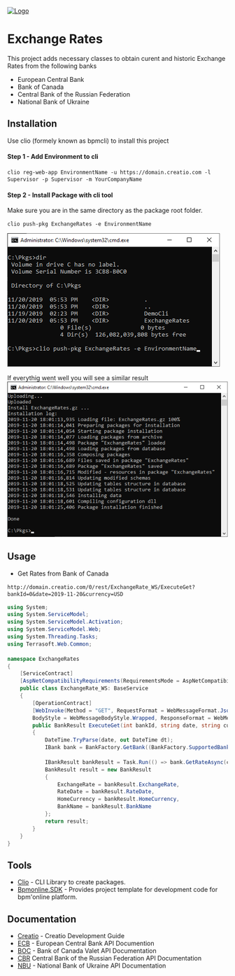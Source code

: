 [![Logo](https://www.creatio.com/sites/default/files/2019-10/creatio-main-logo.svg)](https://github.com/sindresorhus/awesome#readme)
# Exchange Rates  
This project adds necessary classes to obtain curent and historic Exchange Rates from the following banks
- European Central Bank
- Bank of Canada
- Central Bank of the Russian Federation
- National Bank of Ukraine

## Installation
Use clio (formely known as bpmcli) to install this project
#### Step 1 - Add Environment to cli
```text
clio reg-web-app EnvironmentName -u https://domain.creatio.com -l Supervisor -p Supervisor -m YourCompanyName
```
#### Step 2 - Install Package with cli tool
Make sure you are in the same directory as the package root folder.
```text
clio push-pkg ExchangeRates -e EnvironmentName
```
<img src="img/commandLine1.png">

If everythig went well you will see a similar result
<img src="img/commandLine2.png">

## Usage
- Get Rates from Bank of Canada
 ```text
 http://domain.creatio.com/0/rest/ExchangeRate_WS/ExecuteGet?bankId=0&date=2019-11-20&currency=USD
 ```
```C#
using System;
using System.ServiceModel;
using System.ServiceModel.Activation;
using System.ServiceModel.Web;
using System.Threading.Tasks;
using Terrasoft.Web.Common;

namespace ExchangeRates
{
	[ServiceContract]
	[AspNetCompatibilityRequirements(RequirementsMode = AspNetCompatibilityRequirementsMode.Required)]
	public class ExchangeRate_WS: BaseService
	{
		[OperationContract]
		[WebInvoke(Method = "GET", RequestFormat = WebMessageFormat.Json,
		BodyStyle = WebMessageBodyStyle.Wrapped, ResponseFormat = WebMessageFormat.Json)]
		public BankResult ExecuteGet(int bankId, string date, string currency)
		{
			DateTime.TryParse(date, out DateTime dt);
			IBank bank = BankFactory.GetBank((BankFactory.SupportedBanks)bankId);

			IBankResult bankResult = Task.Run(() => bank.GetRateAsync(currency.ToUpper(), dt)).Result;
			BankResult result = new BankResult
			{
				ExchangeRate = bankResult.ExchangeRate,
				RateDate = bankResult.RateDate,
				HomeCurrency = bankResult.HomeCurrency,
				BankName = bankResult.BankName
			};
			return result;
		}
	}
}
```


## Tools
- [Clio](https://github.com/Advance-Technologies-Foundation/clio) - CLI Library to create packages.
- [Bpmonline.SDK](https://www.nuget.org/packages/BpmonlineSDK/) - Provides project template for development code for bpm'online platform.

## Documentation
- [Creatio](https://academy.creatio.com/documents/technic-sdk/7-15/creatio-development-guide) - Creatio Development Guide
- [ECB](https://sdw-wsrest.ecb.europa.eu/help/) - European Central Bank API Documention
- [BOC](https://www.bankofcanada.ca/valet/docs) - Bank of Canada Valet API Documentation
- [CBR](https://www.cbr.ru/development/DWS/) Central Bank of the Russian Federation API Documentation
- [NBU](https://old.bank.gov.ua/control/en/publish/article?art_id=82367624&cat_id=25365629) - National Bank of Ukraine API Documentation